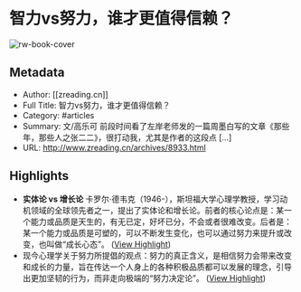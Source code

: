 # 智力vs努力，谁才更值得信赖？

![rw-book-cover](http://www.zreading.cn/wp-content/themes/Lion-master/static/img/favicon.ico)

## Metadata
- Author: [[zreading.cn]]
- Full Title: 智力vs努力，谁才更值得信赖？
- Category: #articles
- Summary: 文/高乐可 前段时间看了左岸老师发的一篇周墨白写的文章《那些年，那些人之张二二》，很打动我，尤其是作者的这段点 […]
- URL: http://www.zreading.cn/archives/8933.html

## Highlights
- **实体论 vs 增长论**
  卡罗尔·德韦克（1946-），斯坦福大学心理学教授，学习动机领域的全球领先者之一，提出了实体论和增长论。前者的核心论点是：某一个能力或品质是天生的，有无已定，好坏已分，不会或者很难改变。后者是：某一个能力或品质是可塑的，可以不断发生变化，也可以通过努力来提升或改变，也叫做“成长心态”。 ([View Highlight](https://read.readwise.io/read/01gqtsbjg8xvbxh2086ew3qpsm))
- 现今心理学关于努力所提倡的观点：努力的真正含义，是相信努力会带来改变和成长的力量，旨在传达一个人身上的各种积极品质都可以发展的理念，引导出更加坚韧的行为，而非走向极端的“努力决定论”。 ([View Highlight](https://read.readwise.io/read/01gqtskdqwbt556wzbhe43p2g9))
